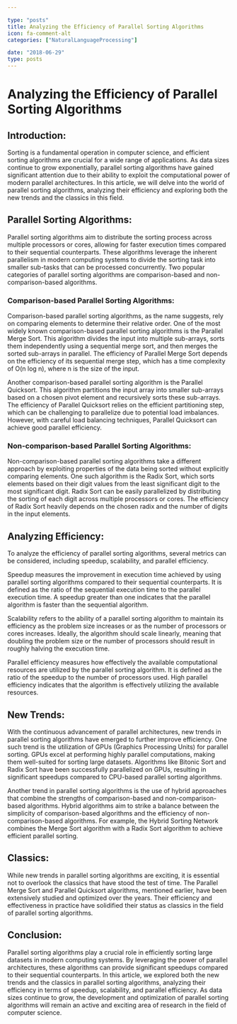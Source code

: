 ```yaml
---

type: "posts"
title: Analyzing the Efficiency of Parallel Sorting Algorithms
icon: fa-comment-alt
categories: ["NaturalLanguageProcessing"]

date: "2018-06-29"
type: posts
---
```





# Analyzing the Efficiency of Parallel Sorting Algorithms

## Introduction:
Sorting is a fundamental operation in computer science, and efficient sorting algorithms are crucial for a wide range of applications. As data sizes continue to grow exponentially, parallel sorting algorithms have gained significant attention due to their ability to exploit the computational power of modern parallel architectures. In this article, we will delve into the world of parallel sorting algorithms, analyzing their efficiency and exploring both the new trends and the classics in this field.

## Parallel Sorting Algorithms:
Parallel sorting algorithms aim to distribute the sorting process across multiple processors or cores, allowing for faster execution times compared to their sequential counterparts. These algorithms leverage the inherent parallelism in modern computing systems to divide the sorting task into smaller sub-tasks that can be processed concurrently. Two popular categories of parallel sorting algorithms are comparison-based and non-comparison-based algorithms.

### Comparison-based Parallel Sorting Algorithms:
Comparison-based parallel sorting algorithms, as the name suggests, rely on comparing elements to determine their relative order. One of the most widely known comparison-based parallel sorting algorithms is the Parallel Merge Sort. This algorithm divides the input into multiple sub-arrays, sorts them independently using a sequential merge sort, and then merges the sorted sub-arrays in parallel. The efficiency of Parallel Merge Sort depends on the efficiency of its sequential merge step, which has a time complexity of O(n log n), where n is the size of the input.

Another comparison-based parallel sorting algorithm is the Parallel Quicksort. This algorithm partitions the input array into smaller sub-arrays based on a chosen pivot element and recursively sorts these sub-arrays. The efficiency of Parallel Quicksort relies on the efficient partitioning step, which can be challenging to parallelize due to potential load imbalances. However, with careful load balancing techniques, Parallel Quicksort can achieve good parallel efficiency.

### Non-comparison-based Parallel Sorting Algorithms:
Non-comparison-based parallel sorting algorithms take a different approach by exploiting properties of the data being sorted without explicitly comparing elements. One such algorithm is the Radix Sort, which sorts elements based on their digit values from the least significant digit to the most significant digit. Radix Sort can be easily parallelized by distributing the sorting of each digit across multiple processors or cores. The efficiency of Radix Sort heavily depends on the chosen radix and the number of digits in the input elements.

## Analyzing Efficiency:
To analyze the efficiency of parallel sorting algorithms, several metrics can be considered, including speedup, scalability, and parallel efficiency.

Speedup measures the improvement in execution time achieved by using parallel sorting algorithms compared to their sequential counterparts. It is defined as the ratio of the sequential execution time to the parallel execution time. A speedup greater than one indicates that the parallel algorithm is faster than the sequential algorithm.

Scalability refers to the ability of a parallel sorting algorithm to maintain its efficiency as the problem size increases or as the number of processors or cores increases. Ideally, the algorithm should scale linearly, meaning that doubling the problem size or the number of processors should result in roughly halving the execution time.

Parallel efficiency measures how effectively the available computational resources are utilized by the parallel sorting algorithm. It is defined as the ratio of the speedup to the number of processors used. High parallel efficiency indicates that the algorithm is effectively utilizing the available resources.

## New Trends:
With the continuous advancement of parallel architectures, new trends in parallel sorting algorithms have emerged to further improve efficiency. One such trend is the utilization of GPUs (Graphics Processing Units) for parallel sorting. GPUs excel at performing highly parallel computations, making them well-suited for sorting large datasets. Algorithms like Bitonic Sort and Radix Sort have been successfully parallelized on GPUs, resulting in significant speedups compared to CPU-based parallel sorting algorithms.

Another trend in parallel sorting algorithms is the use of hybrid approaches that combine the strengths of comparison-based and non-comparison-based algorithms. Hybrid algorithms aim to strike a balance between the simplicity of comparison-based algorithms and the efficiency of non-comparison-based algorithms. For example, the Hybrid Sorting Network combines the Merge Sort algorithm with a Radix Sort algorithm to achieve efficient parallel sorting.

## Classics:
While new trends in parallel sorting algorithms are exciting, it is essential not to overlook the classics that have stood the test of time. The Parallel Merge Sort and Parallel Quicksort algorithms, mentioned earlier, have been extensively studied and optimized over the years. Their efficiency and effectiveness in practice have solidified their status as classics in the field of parallel sorting algorithms.

## Conclusion:
Parallel sorting algorithms play a crucial role in efficiently sorting large datasets in modern computing systems. By leveraging the power of parallel architectures, these algorithms can provide significant speedups compared to their sequential counterparts. In this article, we explored both the new trends and the classics in parallel sorting algorithms, analyzing their efficiency in terms of speedup, scalability, and parallel efficiency. As data sizes continue to grow, the development and optimization of parallel sorting algorithms will remain an active and exciting area of research in the field of computer science.